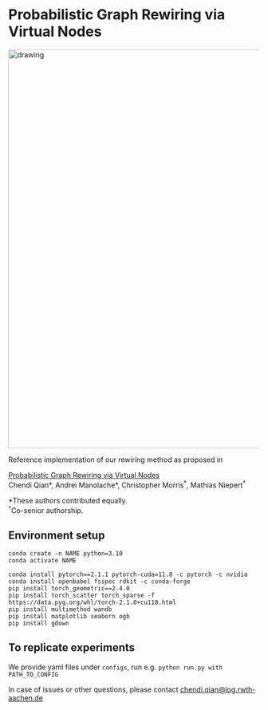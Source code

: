 # Probabilistic Graph Rewiring via Virtual Nodes

<img src="https://github.com/chendiqian/DataHier/blob/master/main-figure.svg" alt="drawing" width="800"/>
<p align="center">
</p>

Reference implementation of our rewiring method as proposed in 

[Probabilistic Graph Rewiring via Virtual Nodes](https://arxiv.org/abs/2405.17311)  
Chendi Qian*, Andrei Manolache*, Christopher Morris<sup>†</sup>, Mathias Niepert<sup>†</sup>

*These authors contributed equally.  
<sup>†</sup>Co-senior authorship.

## Environment setup
```
conda create -n NAME python=3.10
conda activate NAME

conda install pytorch==2.1.1 pytorch-cuda=11.8 -c pytorch -c nvidia
conda install openbabel fsspec rdkit -c conda-forge
pip install torch_geometric==2.4.0
pip install torch_scatter torch_sparse -f https://data.pyg.org/whl/torch-2.1.0+cu118.html
pip install multimethod wandb
pip install matplotlib seaborn ogb
pip install gdown
```

## To replicate experiments
We provide yaml files under `configs`, run e.g. 
`python run.py with PATH_TO_CONFIG`

In case of issues or other questions, please contact [chendi.qian@log.rwth-aachen.de](mailto:chendi.qian@log.rwth-aachen.de)
